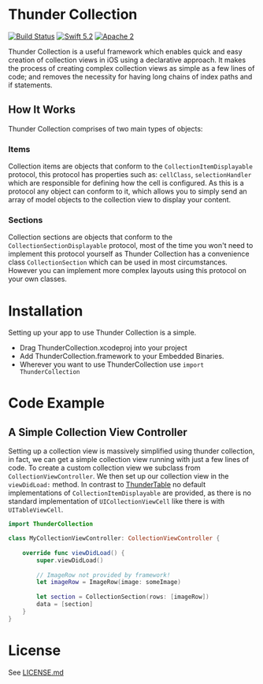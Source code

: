 # Thunder Collection

[![Build Status](https://travis-ci.org/3sidedcube/ThunderCollection.svg)](https://travis-ci.org/3sidedcube/ThunderCollection) [![Swift 5.2](http://img.shields.io/badge/swift-5.1-brightgreen.svg)](https://swift.org/blog/swift-5-2-released/) [![Apache 2](https://img.shields.io/badge/license-Apache%202-brightgreen.svg)](LICENSE.md)

Thunder Collection is a useful framework which enables quick and easy creation of collection views in iOS using a declarative approach. It makes the process of creating complex collection views as simple as a few lines of code; and removes the necessity for having long chains of index paths and if statements.

## How It Works

Thunder Collection comprises of two main types of objects:

### Items

Collection items are objects that conform to the `CollectionItemDisplayable` protocol, this protocol has properties such as: `cellClass`, `selectionHandler` which are responsible for defining how the cell is configured. As this is a protocol any object can conform to it, which allows you to simply send an array of model objects to the collection view to display your content.

### Sections

Collection sections are objects that conform to the `CollectionSectionDisplayable` protocol, most of the time you won't need to implement this protocol yourself as Thunder Collection has a convenience class `CollectionSection` which can be used in most circumstances. However you can implement more complex layouts using this protocol on your own classes.

# Installation

Setting up your app to use Thunder Collection is a simple.

+ Drag ThunderCollection.xcodeproj into your project
+ Add ThunderCollection.framework to your Embedded Binaries.
+ Wherever you want to use ThunderCollection use `import ThunderCollection`

# Code Example
## A Simple Collection View Controller

Setting up a collection view is massively simplified using thunder collection, in fact, we can get a simple collection view running with just a few lines of code. To create a custom collection view we subclass from `CollectionViewController`. We then set up our collection view in the `viewDidLoad:` method. In contrast to [ThunderTable](https://github.com/3sidedcube/iOS-ThunderTable) no default implementations of `CollectionItemDisplayable` are provided, as there is no standard implementation of `UICollectionViewCell` like there is with `UITableViewCell`.

```swift
import ThunderCollection

class MyCollectionViewController: CollectionViewController {
    
    override func viewDidLoad() {
        super.viewDidLoad()
        
        // ImageRow not provided by framework!
        let imageRow = ImageRow(image: someImage)
        
        let section = CollectionSection(rows: [imageRow])
        data = [section]
    }
}
```
	
# License
See [LICENSE.md](LICENSE.md)

